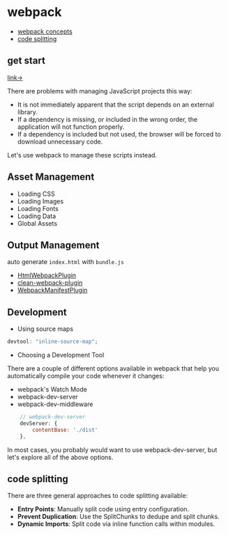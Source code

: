 # webpack

- [webpack concepts](https://webpack.docschina.org/concepts)
- [code splitting](https://webpack.js.org/guides/code-splitting/)

## get start

[link→](https://webpack.js.org/guides/getting-started)

There are problems with managing JavaScript projects this way:

- It is not immediately apparent that the script depends on an external library.
- If a dependency is missing, or included in the wrong order, the application will not function properly.
- If a dependency is included but not used, the browser will be forced to download unnecessary code.

Let's use webpack to manage these scripts instead.

## Asset Management

- Loading CSS
- Loading Images
- Loading Fonts
- Loading Data
- Global Assets

## Output Management

auto generate `index.html` with `bundle.js`

- [HtmlWebpackPlugin](https://webpack.js.org/plugins/html-webpack-plugin)
- [clean-webpack-plugin](https://www.npmjs.com/package/clean-webpack-plugin)
- [WebpackManifestPlugin](https://github.com/danethurber/webpack-manifest-plugin)

## Development

- Using source maps

```js
devtool: "inline-source-map";
```

- Choosing a Development Tool

There are a couple of different options available in webpack that help you automatically compile your code whenever it changes:

- webpack's Watch Mode
- webpack-dev-server
- webpack-dev-middleware

```js
    // webpack-dev-server
    devServer: {
        contentBase: './dist'
    },
```

In most cases, you probably would want to use webpack-dev-server, but let's explore all of the above options.

## code splitting

There are three general approaches to code splitting available:

- **Entry Points**: Manually split code using entry configuration.
- **Prevent Duplication**: Use the SplitChunks to dedupe and split chunks.
- **Dynamic Imports**: Split code via inline function calls within modules.
